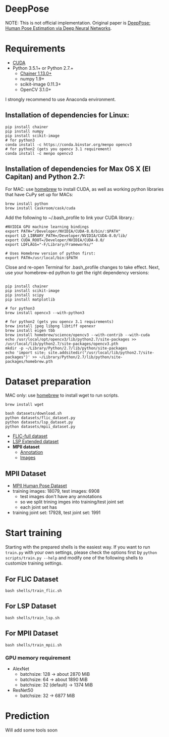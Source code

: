 # DeepPose

NOTE: This is not official implementation. Original paper is [DeepPose: Human Pose Estimation via Deep Neural Networks](http://arxiv.org/abs/1312.4659).

# Requirements
- [CUDA](http://www.nvidia.com/object/cuda_home_new.html)
- Python 3.5.1+ or Python 2.7.+
  - [Chainer 1.13.0+](https://github.com/pfnet/chainer)
  - numpy 1.9+
  - scikit-image 0.11.3+
  - OpenCV 3.1.0+


I strongly recommend to use Anaconda environment. 

## Installation of dependencies for Linux: 
```
pip install chainer
pip install numpy
pip install scikit-image
# for python3
conda install -c https://conda.binstar.org/menpo opencv3
# for python2 (gets you opencv 3.1 requirement)
conda install -c menpo opencv3
```

## Installation of dependencies for Max OS X (El Capitan) and Python 2.7: 
For MAC: use [homebrew](http://brew.sh) to install CUDA, as well as working python libraries that have CuPy set up for MACs:   
```
brew install python
brew install Caskroom/cask/cuda
```

Add the following to ~/.bash_profile to link your CUDA library.:
```
#NVIDIA GPU machine learning bindings
export PATH="/Developer/NVIDIA/CUDA-8.0/bin/:$PATH"
export LD_LIBRARY_PATH=/Developer/NVIDIA/CUDA-8.0/lib/
export CUDA_ROOT=/Developer/NVIDIA/CUDA-8.0/
export LDFLAGS="-F/Library/Frameworks/"

# Uses Homebrew version of python first:
export PATH=/usr/local/bin:$PATH

```
Close and re-open Terminal for .bash_profile changes to take effect.
Next, use your homebrew-ed python to get the right dependency versions:  
```

pip install chainer
pip install scikit-image
pip install scipy
pip install matplotlib

# for python3
brew install opencv3 --with-python3

# for python2 (gets you opencv 3.1 requirements)
brew install jpeg libpng libtiff openexr
brew install eigen tbb
brew install homebrew/science/opencv3 --with-contrib --with-cuda
echo /usr/local/opt/opencv3/lib/python2.7/site-packages >> /usr/local/lib/python2.7/site-packages/opencv3.pth
mkdir -p ~/Library/Python/2.7/lib/python/site-packages
echo 'import site; site.addsitedir("/usr/local/lib/python2.7/site-packages")' >> ~/Library/Python/2.7/lib/python/site-packages/homebrew.pth
```


# Dataset preparation
MAC only: use [homebrew](http://brew.sh) to install wget to run scripts.  
```
brew install wget
```

```
bash datasets/download.sh
python datasets/flic_dataset.py
python datasets/lsp_dataset.py
python datasets/mpii_dataset.py
```

- [FLIC-full dataset](http://vision.grasp.upenn.edu/cgi-bin/index.php?n=VideoLearning.FLIC)
- [LSP Extended dataset](http://www.comp.leeds.ac.uk/mat4saj/lspet_dataset.zip)
- **MPII dataset**
    - [Annotation](http://datasets.d2.mpi-inf.mpg.de/leonid14cvpr/mpii_human_pose_v1_u12_1.tar.gz)
    - [Images](http://datasets.d2.mpi-inf.mpg.de/andriluka14cvpr/mpii_human_pose_v1.tar.gz)

## MPII Dataset

- [MPII Human Pose Dataset](http://human-pose.mpi-inf.mpg.de/#download)
- training images: 18079, test images: 6908
  - test images don't have any annotations
  - so we split trining imges into training/test joint set
  - each joint set has
- training joint set: 17928, test joint set: 1991

# Start training

Starting with the prepared shells is the easiest way. If you want to run `train.py` with your own settings, please check the options first by `python scripts/train.py --help` and modify one of the following shells to customize training settings.

## For FLIC Dataset

```
bash shells/train_flic.sh
```

## For LSP Dataset

```
bash shells/train_lsp.sh
```

## For MPII Dataset

```
bash shells/train_mpii.sh
```

### GPU memory requirement

- AlexNet
  - batchsize: 128 -> about 2870 MiB
  - batchsize: 64 -> about 1890 MiB
  - batchsize: 32 (default) -> 1374 MiB
- ResNet50
  - batchsize: 32 -> 6877 MiB

# Prediction

Will add some tools soon
